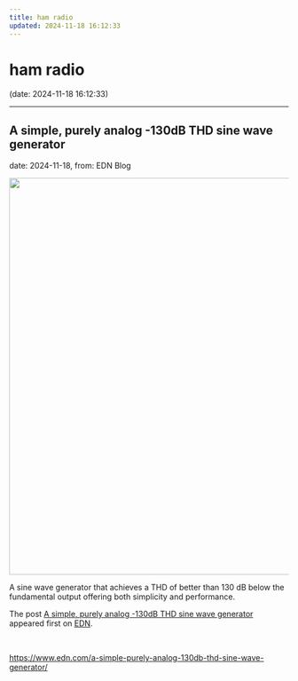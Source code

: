 ```yaml
---
title: ham radio
updated: 2024-11-18 16:12:33
---
```


# ham radio

(date: 2024-11-18 16:12:33)

---

## A simple, purely analog -130dB THD sine wave generator

date: 2024-11-18, from: EDN Blog

<img width="900" height="715" src="https://www.edn.com/wp-content/uploads/Sineman_Figure-1.png?fit=900%2C715" class="webfeedsFeaturedVisual wp-post-image" alt="" style="display: block; margin-bottom: 5px; clear:both;max-width: 100%;" link_thumbnail="" decoding="async" fetchpriority="high" srcset="https://www.edn.com/wp-content/uploads/Sineman_Figure-1.png?w=900 900w, https://www.edn.com/wp-content/uploads/Sineman_Figure-1.png?w=300 300w, https://www.edn.com/wp-content/uploads/Sineman_Figure-1.png?w=768 768w" sizes="(max-width: 900px) 100vw, 900px" /><p>A sine wave generator that achieves a THD of better than 130 dB below the fundamental output offering both simplicity and performance.</p>
<p>The post <a href="https://www.edn.com/a-simple-purely-analog-130db-thd-sine-wave-generator/" data-wpel-link="internal">A simple, purely analog -130dB THD sine wave generator</a> appeared first on <a href="https://www.edn.com" data-wpel-link="internal">EDN</a>.</p>
 

<br> 

<https://www.edn.com/a-simple-purely-analog-130db-thd-sine-wave-generator/>

